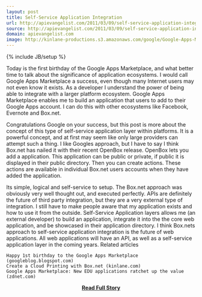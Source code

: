 ```yaml
---
layout: post
title: Self-Service Application Integration
url: http://apievangelist.com/2011/03/09/self-service-application-integration/
source: http://apievangelist.com/2011/03/09/self-service-application-integration/
domain: apievangelist.com
image: http://kinlane-productions.s3.amazonaws.com/google/Google-Apps-Marketplace.jpg
---
```

{% include JB/setup %}<p>Today is the first birthday of the Google Apps Marketplace, and what better time to talk about the significance of application ecosystems.
I would call Google Apps Marketplace a success, even though many Internet users may not even know it exists.
As a developer I understand the power of being able to integrate with a larger platform ecosystem.
Google Apps Marketplace enables me to build an application that users to add to their Google Apps account.
I can do this with other ecosystems like Facebook, Evernote and Box.net.

Congratulations Google on your success, but this post is more about the concept of this type of self-service application layer within platforms.
It is a powerful concept, and at first may seem like only large providers can attempt such a thing.
I like Googles approach, but I have to say I think Box.net has nailed it with their recent OpenBox release.
OpenBox lets you add a application.  This application can be public or private, if public it is displayed in their public directory. Then you can create actions.   These actions are available in individual Box.net users accounts when they have added the application.

Its simple, logical and self-service to setup. The Box.net approach was obviously very well thought out, and executed perfectly.
APIs are definitely the future of third party integration, but they are a very external type of integration.   I still have to make people aware that my application exists and how to use it from the outside.
Self-Service Application layers allows me (an external developer) to build an application, integrate it into the the core web application, and be showcased in their application directory.
I think Box.nets approach to self-service application integration is the future of web applications.
All web applications will have an API, as well as a self-service application layer in the coming years.
Related articles

	Happy 1st birthday to the Google Apps Marketplace (googleblog.blogspot.com)
	Create a Cloud Printing with Box.net (kinlane.com)
	Google Apps Marketplace: New EDU applications ratchet up the value (zdnet.com)

</p>
<center><p><a href="http://apievangelist.com/2011/03/09/self-service-application-integration/" style='padding:25px; font-sze:18px; font-weight: bold;'>Read Full Story</a></p></center>
